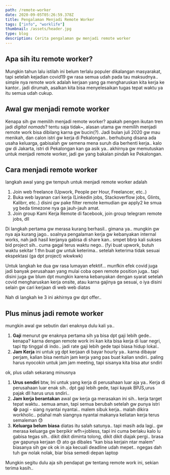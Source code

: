```yaml
---
path: /remote-worker
date: 2020-09-05T05:26:59.378Z
title: Pengalaman Menjadi Remote Worker
tags: ["info", "worklife"]
thumbnail: /assets/header.jpg
type: blog
description: Cerita pengalaman gw menjadi remote worker
---
```


## Apa sih itu remote worker?

Mungkin tahun lalu istilah ini belum terlalu populer dikalangan masyarakat, tapi setelah kejadian covid19 gw rasa semua udah pada tau maksudnya..
simple nya remote work adalah kerjaan yang ga mengharuskan kita kerja ke kantor.. jadi dirumah, asalkan kita bisa menyelesaikan tugas tepat waktu ya itu semua udah cukup.

## Awal gw menjadi remote worker

Kenapa sih gw memilih menjadi remote worker? apakah pengen ikutan tren jadi _digital nomads_?
tentu saja tidak~, alasan utama gw memilih menjadi remote work bisa dibilang karna gw bucin(?). Jadi bulan juli 2020 gw mau menikah, dan calon istri gw kerja di Pekalongan.. berhubung disana ada usaha keluarga, gabisalah gw semena mena suruh dia berhenti kerja.. kalo gw di Jakarta, istri di Pekalongan kan ga asik ya.. akhirnya gw memutuskan untuk menjadi remote worker, jadi gw yang bakalan pindah ke Pekalongan.

## Cara menjadi remote worker

langkah awal yang gw tempuh untuk menjadi remote worker adalah

1. Join web freelance (Upwork, People per Hour, Freelancer, etc..)
2. Buka web layanan cari kerja (Linkedin jobs, Stackoverflow jobs, Glints, Kalibrr, etc..)
   disini gw pake filter remote kemudian gw apply2 ke smua yg beda timezone nya ga jauh-jauh amat.
3. Join group Kami Kerja Remote di facebook, join group telegram remote jobs, dll

Di langkah pertama gw merasa kurang berhasil.. gimana ya.. mungkin gw nya aja kurang jago.. soalnya pengalaman kerja gw kebanyakan internal works, nah jadi hasil kerjanya gabisa di share kan.. smpet bbrp kali sukses bid project sih.. cuma gagal terus waktu nego.. (fyi buat upwork, butuh waktu sekitar 1 thn buat gw untuk keterima.. setelah keterima tidak sesuai ekspektasi (ga dpt project) wkwkwk)

Untuk langkah ke dua gw rasa lumayan efektif... munfkin efek covid juga jadi banyak perusahaan yang mulai coba open remote position juga..
tapi disini juga gw blum dpt mungkin karena kebanyakan dengan syarat setelah covid mengharuskan kerja onsite, atau karna gajinya ga sesuai, o iya disini selain gw cari kerjaan di web web diatas

Nah di langkah ke 3 ini akhirnya gw dpt offer..

## Plus minus jadi remote worker

mungkin awal gw sebutin dari enaknya dulu kali ya..

1. **Gaji**
   menurut gw enaknya pertama sih ya bisa dpt gaji lebih gede.. kenapa? karna dengan remote work ini kan kita bisa kerja di luar negri, tapi ttp tinggal di indo.. jadi rate gaji lebih gede tapi biasa hidup lokal..
2. **Jam Kerja**
   ini untuk yg dpt kerjaan di bayar hourly ya.. karna dibayar perjam, kalian bisa nentuin jam kerja yang pas buat kalian sndiri.. paling harus nyocokin untuk jam jam meeting, tapi sisanya kita bisa atur sndiri

ok, plus udah sekarang minusnya

1. **Urus sendiri**
   btw, Ini untuk yang kerja di perusahaan luar aja ya..
   Kerja di perusahaan luar enak sih.. dpt gaji lebih gede, tapi kayak BPJS,urus pajak dll harus urus sndiri..
2. **Jam kerja berantakan**
   awal gw kerja ga merasakan ini sih.. kerja target tepat waktu.. semua aman, tapi semua berubah setelah gw punya istri 😂
   pagi - siang nyantai nyantai.. malem sibuk kerja.. malah dikira workholic.. pdahal mah siangnya nyantai makanya keliatan kerja terus semaleman 😓
3. **Keluarga belum biasa**
   diatas itu salah satunya.. tapi masih ada lagi.. gw merasa keluarga gw berpikir wfh=jobless, tapi ini cuma berlaku kalo lu gabisa tegas sih.. dikit dikit diminta tolong, dikit dikit diajak pergi.. brasa gw gapunya kerjaan 😓 ato ga dibales "kan bisa kerjain ntar malem"
   biasanya sih gw ok ok in aja kecuali deadline udah mepet.. ngegas dah tuh gw nolak nolak, biar bisa semedi depan laptop

Mungkin segitu dulu aja sih pendapat gw tentang remote work ini, sekian terima kasih..
